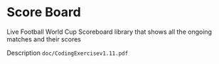# Score Board

Live Football World Cup Scoreboard library that shows all the ongoing matches and their scores

Description `doc/CodingExercisev1.11.pdf`